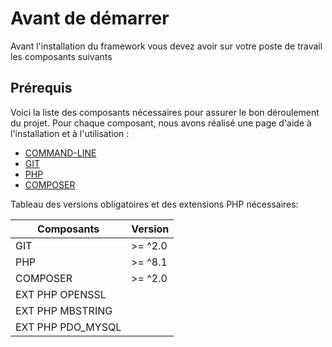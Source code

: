 # Avant de démarrer

Avant l'installation du framework vous devez avoir sur votre poste de travail les composants suivants

## Prérequis

Voici la liste des composants nécessaires pour assurer le bon déroulement du projet. Pour chaque composant, nous avons réalisé une page d'aide à l'installation et à l'utilisation :

- [COMMAND-LINE](fr-command-line.md)
- [GIT](fr-git.md)
- [PHP](fr-php.md)
- [COMPOSER](fr-composer.md)

Tableau des versions obligatoires et des extensions PHP nécessaires:

| Composants        | Version |
|-------------------|---------|
| GIT               | >= ^2.0 |
| PHP               | >= ^8.1 |
| COMPOSER          | >= ^2.0 |
| EXT PHP OPENSSL   |  |
| EXT PHP MBSTRING  |  |
| EXT PHP PDO_MYSQL |  |